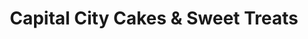 ---
title: "Capital City Cakes & Sweet Treats"
url: /grove-city/capital-city-cakes-and-sweet-treats/
shop: confectionery
---